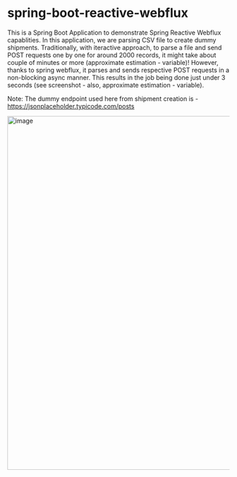 # spring-boot-reactive-webflux

This is a Spring Boot Application to demonstrate Spring Reactive Webflux capablities. In this application, we are parsing CSV file to create dummy shipments. Traditionally, with iteractive approach, to parse a file and send POST requests one by one for around 2000 records, it might take about couple of minutes or more (approximate estimation - variable)! However, thanks to spring webflux, it parses and sends respective POST requests in a non-blocking async manner. This results in the job being done just under 3 seconds (see screenshot - also, approximate estimation - variable).

Note: The dummy endpoint used here from shipment creation is - https://jsonplaceholder.typicode.com/posts

<img width="802" alt="image" src="https://github.com/tanvir01/spring-boot-reactive-webflux/assets/15964741/c4a350d1-e16f-4981-b681-875f555f32c6">

